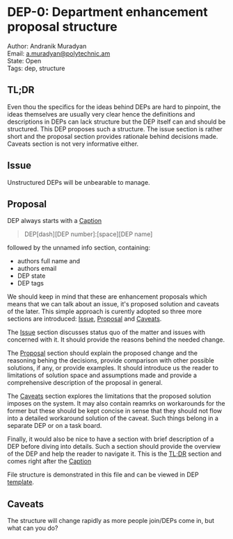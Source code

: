 # DEP-0: Department enhancement proposal structure

Author: Andranik Muradyan  
Email: a.muradyan@polytechnic.am  
State: Open  
Tags: dep, structure

## TL;DR

Even thou the specifics for the ideas behind DEPs are hard to pinpoint, the ideas themselves are usually very clear hence the definitions and descriptions in DEPs can lack structure but the DEP itself can and should be structured. This DEP proposes such a structure. The issue section is rather short and the proposal section provides rationale behind decisions made. Caveats section is not very informative either.

## Issue

Unstructured DEPs will be unbearable to manage.

## Proposal

DEP always starts with a [Caption](#dep-0-department-enhancement-proposal-structure)
> DEP[dash][DEP number]:[space][DEP name]

followed by the unnamed info section, containing:

* authors full name and
* authors email
* DEP state
* DEP tags

We should keep in mind that these are enhancement proposals which means that we can talk about an issue, it's proposed solution and caveats of the later. This simple approach is curently adopted so three more sections are introduced: [Issue](#issue), [Proposal](#proposal) and [Caveats](#caveats).

The [Issue](#issue) section discusses status quo of the matter and issues with concerned with it. It should provide the reasons behind the needed change.

The [Proposal](#proposal) section should explain the proposed change and the reasoning behing the decisions, provide comparison with other possible solutions, if any, or provide examples. It should introduce us the reader to limitations of solution space and assumptions made and provide a comprehensive description of the proposal in general.

The [Caveats](#caveats) section explores the limitations that the proposed solution imposes on the system. It may also contain reamrks on workarounds for the former but these should be kept concise in sense that they should not flow into a detailed workaround solution of the caveat. Such things belong in a separate DEP or on a task board.

Finally, it would also be nice to have a section with brief description of a DEP before diving into details. Such a section should provide the overview of the DEP and help the reader to navigate it. This is the [TL;DR](#tldr) section and comes right after the [Caption](#dep-0-department-enhancement-proposal-structure)

File structure is demonstrated in this file and can be viewed in DEP [template](dep-template.md).

## Caveats

The structure will change rapidly as more people join/DEPs come in, but what can you do?
